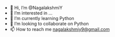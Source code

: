 - 👋 Hi, I’m @NagalakshmiY
- 👀 I’m interested in ...
- 🌱 I’m currently learning Python
- 💞️ I’m looking to collaborate on Python
- 📫 How to reach me nagalakshmiy9@gmail.com

<!---
NagalakshmiY/NagalakshmiY is a ✨ special ✨ repository because its `README.md` (this file) appears on your GitHub profile.
You can click the Preview link to take a look at your changes.
--->
